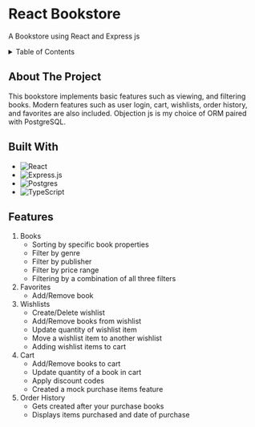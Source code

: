 # React Bookstore
A Bookstore using React and Express js
<!-- TABLE OF CONTENTS -->
<details>
  <summary>Table of Contents</summary>
  <ol>
    <li>
      <a href='#about-the-project'>About The Project</a>
      <ul>
        <li><a href='#built-with'>Built With</a></li>
        <li><a href='#features'>Features</a></li>
      </ul>
    </li>
    <li><a href='#contact'>Contact</a></li>
  </ol>
</details>

<!-- ABOUT THE PROJECT -->
## About The Project
This bookstore implements basic features such as viewing, and filtering books. Modern features such as user login, cart, wishlists, order history, and favorites are also included. Objection js is my choice of ORM paired with PostgreSQL.
## Built With
* ![React](https://img.shields.io/badge/react-%2320232a.svg?style=for-the-badge&logo=react&logoColor=%2361DAFB)
* ![Express.js](https://img.shields.io/badge/express.js-%23404d59.svg?style=for-the-badge&logo=express&logoColor=%2361DAFB)
* ![Postgres](https://img.shields.io/badge/postgres-%23316192.svg?style=for-the-badge&logo=postgresql&logoColor=white)
* ![TypeScript](https://img.shields.io/badge/typescript-%23007ACC.svg?style=for-the-badge&logo=typescript&logoColor=white)

<!-- MARKDOWN LINKS & IMAGES -->
<!-- https://www.markdownguide.org/basic-syntax/#reference-style-links -->
<!-- FEATURES -->
## Features
<ol>
  <li>
    Books
    <ul>
      <li>Sorting by specific book properties</li>
      <li>Filter by genre</li>
      <li>Filter by publisher</li>
      <li>Filter by price range</li>
      <li>Filtering by a combination of all three filters</li>
    </ul>
  </li>
  <li>
    Favorites
    <ul>
      <li>Add/Remove book</li>
    </ul>
  </li>
  <li>
    Wishlists
    <ul>
      <li>Create/Delete wishlist</li>
      <li>Add/Remove books from wishlist</li>
      <li>Update quantity of wishlist item</li>
      <li>Move a wishlist item to another wishlist</li>
      <li>Adding wishlist items to cart</li>
    </ul>
  </li>
  <li>
    Cart
    <ul>
      <li>Add/Remove books to cart</li>
      <li>Update quantity of a book in cart</li>
      <li>Apply discount codes</li>
      <li>Created a mock purchase items feature</li>
    </ul>
  </li>
  <li>
    Order History
    <ul>
      <li>Gets created after your purchase books</li>
      <li>Displays items purchased and date of purchase</li>
    </ul>
  </li>
</ol>
